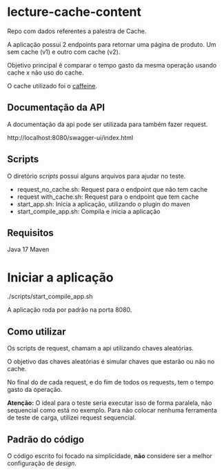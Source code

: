 # lecture-cache-content
Repo com dados referentes a palestra de Cache.

A aplicação possui 2 endpoints para retornar uma página de produto.
Um sem cache (v1) e outro com cache (v2).

Objetivo principal ẽ comparar o tempo gasto da mesma operação usando cache x não uso do cache.

O cache utilizado foi o [caffeine](https://github.com/ben-manes/caffeine).


## Documentação da API

A documentação da api pode ser utilizada para também fazer request.

http://localhost:8080/swagger-ui/index.html

## Scripts

O diretório _scripts_ possui alguns arquivos para ajudar no teste.

- request_no_cache.sh: Request para o endpoint que não tem cache
- request with_cache.sh: Request para o endpoint que tem cache
- start_app.sh: Inicia a aplicação, utilizando o plugin do maven
- start_compile_app.sh: Compila e inicia a aplicação

## Requisitos

Java 17
Maven

# Iniciar a aplicação
./scripts/start_compile_app.sh

A aplicação roda por padrão na porta 8080.

## Como utilizar

Os scripts de request, chamam a api utilizando chaves aleatórias.

O objetivo das chaves aleatórias é simular chaves que estarão ou não no cache.

No final do de cada request, e do fim de todos os requests, tem o tempo gasto da operação.

**Atenção:** O ideal para o teste seria executar isso de forma paralela, não sequencial como está no exemplo.
Para não colocar nenhuma ferramenta de teste de carga, utilizei request sequencial.

## Padrão do código
O código escrito foi focado na simplicidade, **não** considere ser a melhor configuração de _design_.

